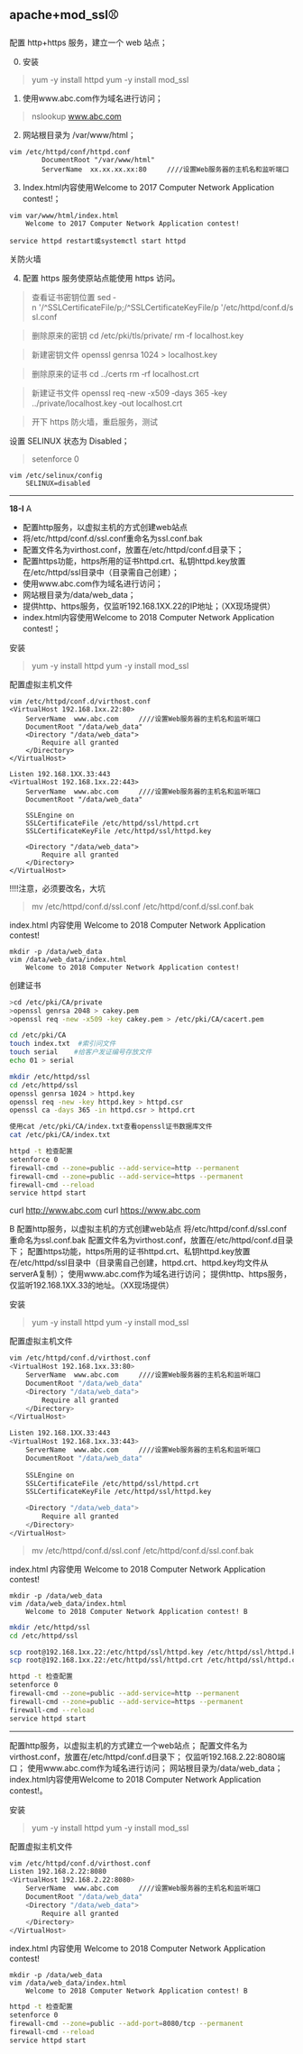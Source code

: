 ## apache+mod_ssl⚾
配置 http+https 服务，建立一个 web 站点；

0. 安装
> yum -y install httpd
> yum -y install mod_ssl

1. 使用www.abc.com作为域名进行访问；
>	nslookup www.abc.com

2. 网站根目录为 /var/www/html；
```vim
vim /etc/httpd/conf/httpd.conf
		DocumentRoot "/var/www/html" 
		ServerName  xx.xx.xx.xx:80     ////设置Web服务器的主机名和监听端口
```

3. Index.html内容使用Welcome to 2017 Computer Network Application contest!；
```vim
vim var/www/html/index.html 
	Welcome to 2017 Computer Network Application contest!

service httpd restart或systemctl start httpd
```
关防火墙
			
4. 配置 https 服务使原站点能使用 https 访问。

>查看证书密钥位置
>sed ‐n '/^SSLCertificateFile/p;/^SSLCertificateKeyFile/p '/etc/httpd/conf.d/ssl.conf

>删除原来的密钥
>cd /etc/pki/tls/private/
>rm ‐f localhost.key

>新建密钥文件
>openssl genrsa 1024 > localhost.key

>删除原来的证书
>cd ../certs
>rm ‐rf localhost.crt

>新建证书文件
>openssl req ‐new ‐x509 ‐days 365 ‐key ../private/localhost.key ‐out localhost.crt

>开下 https 防火墙，重启服务，测试


设置 SELINUX 状态为 Disabled；	
>setenforce 0 
```vim
vim /etc/selinux/config
	SELINUX=disabled
```
---

**18-I**
A
- 配置http服务，以虚拟主机的方式创建web站点
- 将/etc/httpd/conf.d/ssl.conf重命名为ssl.conf.bak
- 配置文件名为virthost.conf，放置在/etc/httpd/conf.d目录下；
- 配置https功能，https所用的证书httpd.crt、私钥httpd.key放置在/etc/httpd/ssl目录中（目录需自己创建）；
- 使用www.abc.com作为域名进行访问；
- 网站根目录为/data/web_data；
- 提供http、https服务，仅监听192.168.1XX.22的IP地址；（XX现场提供）
- index.html内容使用Welcome to 2018 Computer Network Application contest!；

安装
> yum -y install httpd
> yum -y install mod_ssl

配置虚拟主机文件
```vim
vim /etc/httpd/conf.d/virthost.conf
<VirtualHost 192.168.1xx.22:80>
	ServerName  www.abc.com     ////设置Web服务器的主机名和监听端口
	DocumentRoot "/data/web_data" 
	<Directory "/data/web_data">
		Require all granted
	</Directory>
</VirtualHost>

Listen 192.168.1XX.33:443 
<VirtualHost 192.168.1xx.22:443>
	ServerName  www.abc.com     ////设置Web服务器的主机名和监听端口
	DocumentRoot "/data/web_data" 
	
	SSLEngine on
	SSLCertificateFile /etc/httpd/ssl/httpd.crt
	SSLCertificateKeyFile /etc/httpd/ssl/httpd.key

	<Directory "/data/web_data">
		Require all granted
	</Directory>
</VirtualHost>
```

!!!!注意，必须要改名，大坑
>mv /etc/httpd/conf.d/ssl.conf /etc/httpd/conf.d/ssl.conf.bak

index.html 内容使用 Welcome to 2018 Computer Network Application contest!	
```vim
mkdir -p /data/web_data
vim /data/web_data/index.html 
	Welcome to 2018 Computer Network Application contest!	
```

创建证书
```bash
>cd /etc/pki/CA/private
>openssl genrsa 2048 > cakey.pem 
>openssl req -new -x509 -key cakey.pem > /etc/pki/CA/cacert.pem

cd /etc/pki/CA
touch index.txt  #索引问文件
touch serial    #给客户发证编号存放文件
echo 01 > serial

mkdir /etc/httpd/ssl
cd /etc/httpd/ssl
openssl genrsa 1024 > httpd.key 
openssl req -new -key httpd.key > httpd.csr
openssl ca -days 365 -in httpd.csr > httpd.crt 

使用cat /etc/pki/CA/index.txt查看openssl证书数据库文件
cat /etc/pki/CA/index.txt
```

```bash
httpd -t 检查配置
setenforce 0 
firewall-cmd --zone=public --add-service=http --permanent
firewall-cmd --zone=public --add-service=https --permanent
firewall-cmd --reload
service httpd start 
```

curl http://www.abc.com
curl https://www.abc.com


B
配置http服务，以虚拟主机的方式创建web站点
将/etc/httpd/conf.d/ssl.conf重命名为ssl.conf.bak
配置文件名为virthost.conf，放置在/etc/httpd/conf.d目录下；
配置https功能，https所用的证书httpd.crt、私钥httpd.key放置在/etc/httpd/ssl目录中（目录需自己创建，httpd.crt、httpd.key均文件从serverA复制）；
使用www.abc.com作为域名进行访问；
提供http、https服务，仅监听192.168.1XX.33的地址。（XX现场提供）

安装
> yum -y install httpd
> yum -y install mod_ssl

配置虚拟主机文件
```bash
vim /etc/httpd/conf.d/virthost.conf
<VirtualHost 192.168.1xx.33:80>
	ServerName  www.abc.com     ////设置Web服务器的主机名和监听端口
	DocumentRoot "/data/web_data" 
	<Directory "/data/web_data">
		Require all granted
	</Directory>
</VirtualHost>

Listen 192.168.1XX.33:443 
<VirtualHost 192.168.1xx.33:443>
	ServerName  www.abc.com     ////设置Web服务器的主机名和监听端口
	DocumentRoot "/data/web_data" 
	
	SSLEngine on
	SSLCertificateFile /etc/httpd/ssl/httpd.crt
	SSLCertificateKeyFile /etc/httpd/ssl/httpd.key

	<Directory "/data/web_data">
		Require all granted
	</Directory>
</VirtualHost>
```

>mv /etc/httpd/conf.d/ssl.conf /etc/httpd/conf.d/ssl.conf.bak

index.html 内容使用 Welcome to 2018 Computer Network Application contest!	
```vim
mkdir -p /data/web_data
vim /data/web_data/index.html 
	Welcome to 2018 Computer Network Application contest! B
```

```bash
mkdir /etc/httpd/ssl
cd /etc/httpd/ssl

scp root@192.168.1xx.22:/etc/httpd/ssl/httpd.key /etc/httpd/ssl/httpd.key
scp root@192.168.1xx.22:/etc/httpd/ssl/httpd.crt /etc/httpd/ssl/httpd.crt
```

```bash
httpd -t 检查配置
setenforce 0 
firewall-cmd --zone=public --add-service=http --permanent
firewall-cmd --zone=public --add-service=https --permanent
firewall-cmd --reload
service httpd start 
```

---

配置http服务，以虚拟主机的方式建立一个web站点；
配置文件名为virthost.conf，放置在/etc/httpd/conf.d目录下；
仅监听192.168.2.22:8080端口；
使用www.abc.com作为域名进行访问；
网站根目录为/data/web_data；
index.html内容使用Welcome to 2018 Computer Network Application contest!。

安装
> yum -y install httpd
> yum -y install mod_ssl

配置虚拟主机文件
```bash
vim /etc/httpd/conf.d/virthost.conf
Listen 192.168.2.22:8080
<VirtualHost 192.168.2.22:8080>
	ServerName  www.abc.com     ////设置Web服务器的主机名和监听端口
	DocumentRoot "/data/web_data" 
	<Directory "/data/web_data">
		Require all granted
	</Directory>
</VirtualHost>
```

index.html 内容使用 Welcome to 2018 Computer Network Application contest!	
```vim
mkdir -p /data/web_data
vim /data/web_data/index.html 
	Welcome to 2018 Computer Network Application contest! B
```

```bash
httpd -t 检查配置
setenforce 0 
firewall-cmd --zone=public --add-port=8080/tcp --permanent
firewall-cmd --reload
service httpd start 
```
